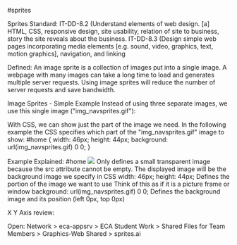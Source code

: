 #sprites

Sprites
Standard: 
IT-DD-8.2 (Understand elements of web design. [a] HTML, CSS, responsive design, site usability, relation of site to business, story the site reveals about the business. 
IT-DD-8.3 (Design simple web pages incorporating media elements [e.g. sound, video, graphics, text, motion graphics], navigation, and linking

Defined: 
An image sprite is a collection of images put into a single image. A webpage with many images can take a long time to load and generates multiple server requests. Using image sprites will reduce the number of server requests and save bandwidth.

Image Sprites - Simple Example
Instead of using three separate images, we use this single image ("img_navsprites.gif"):


With CSS, we can show just the part of the image we need.
In the following example the CSS specifies which part of the "img_navsprites.gif" image to show:
#home {
    width: 46px;
    height: 44px;
    background: url(img_navsprites.gif) 0 0;
}

Example Explained:
#home
<img id="home" src="img_trans.gif">
Only defines a small transparent image because the src attribute cannot be empty. 
The displayed image will be the background image we specify in CSS
width: 46px; height: 44px;
Defines the portion of the image we want to use
Think of this as if it is a picture frame or window
background: url(img_navsprites.gif) 0 0; 
Defines the background image and its position (left 0px, top 0px)




X Y Axis review:



Open:
Network > eca-appsrv > 
ECA Student Work > Shared Files for Team Members > Graphics-Web Shared > sprites.ai
